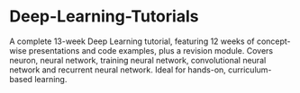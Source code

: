 # Deep-Learning-Tutorials
A complete 13-week Deep Learning tutorial, featuring 12 weeks of concept-wise presentations and code examples, plus a revision module. Covers neuron, neural network, training neural network, convolutional neural network and recurrent neural network. Ideal for hands-on, curriculum-based learning.

